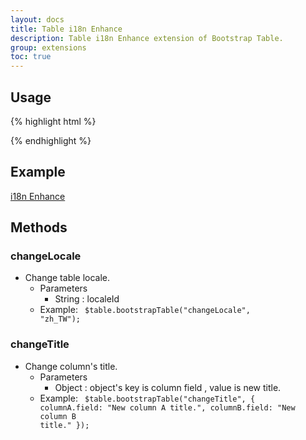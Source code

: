 ```yaml
---
layout: docs
title: Table i18n Enhance
description: Table i18n Enhance extension of Bootstrap Table.
group: extensions
toc: true
---
```


## Usage

{% highlight html %}
<script src="extensions/i18n-enhance/bootstrap-table-i18n-enhance.js"></script>
{% endhighlight %}

## Example

[i18n Enhance](https://examples.bootstrap-table.com/#extensions/i18n-enhance.html)

## Methods

### changeLocale

* Change table locale.
	* Parameters
		* String : localeId
	* Example: <code> $table.bootstrapTable("changeLocale", "zh_TW");</code>

### changeTitle

* Change column's title.
	* Parameters
		* Object : object's key is column field , value is new title.
	* Example: <code> $table.bootstrapTable("changeTitle", {
          columnA.field: "New column A title.",
          columnB.field: "New column B title."
        });</code>
